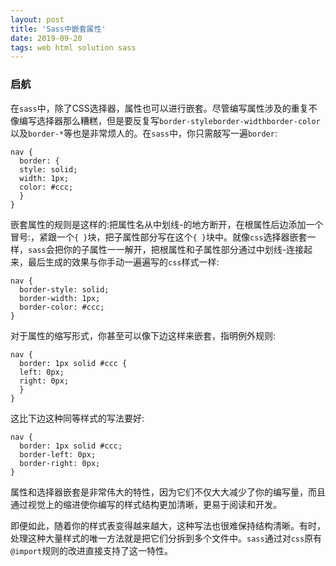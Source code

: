 ```yaml
---
layout: post
title: 'Sass中嵌套属性'
date: 2019-09-20 
tags: web html solution sass
---
```


### 启航

<div class="content-intro view-box "><p></p><p>在<code>sass</code>中，除了CSS选择器，属性也可以进行嵌套。尽管编写属性涉及的重复不像编写选择器那么糟糕，但是要反复写<code>border-style</code><code>border-width</code><code>border-color</code>以及<code>border-*</code>等也是非常烦人的。在<code>sass</code>中，你只需敲写一遍<code>border</code>:</p><pre><a class="code-copy right0" title="复制到剪切板"><i class="icon-copy"></i></a><code class="hljs css"><span><span class="hljs-selector-tag">nav</span></span> {
  <span><span class="hljs-attribute">border</span></span><span>: {
  style: solid;</span>
  <span><span class="hljs-attribute">width</span></span><span>: <span><span class="hljs-number">1px</span></span>;</span>
  <span><span class="hljs-attribute">color</span></span><span>: <span><span class="hljs-number">#ccc</span></span>;</span>
  }
}</code></pre><p>嵌套属性的规则是这样的:把属性名从中划线-的地方断开，在根属性后边添加一个冒号:，紧跟一个<code>{ }</code>块，把子属性部分写在这个<code>{ }</code>块中。就像<code>css</code>选择器嵌套一样，<code>sass</code>会把你的子属性一一解开，把根属性和子属性部分通过中划线-连接起来，最后生成的效果与你手动一遍遍写的<code>css</code>样式一样:</p><pre><a class="code-copy right0" title="复制到剪切板"><i class="icon-copy"></i></a><code class="hljs css"><span><span class="hljs-selector-tag">nav</span></span> <span>{
  <span><span><span class="hljs-attribute">border-style</span></span>:<span> solid</span></span>;
  <span><span><span class="hljs-attribute">border-width</span></span>:<span> <span><span class="hljs-number">1px</span></span></span></span>;
  <span><span><span class="hljs-attribute">border-color</span></span>:<span> <span><span class="hljs-number">#ccc</span></span></span></span>;
<span>}</span></span></code></pre><p>对于属性的缩写形式，你甚至可以像下边这样来嵌套，指明例外规则:</p><pre><a class="code-copy right0" title="复制到剪切板"><i class="icon-copy"></i></a><code class="hljs css"><span><span class="hljs-selector-tag">nav</span></span> {
  <span><span class="hljs-attribute">border</span></span><span>: <span><span class="hljs-number">1px</span></span> solid <span><span class="hljs-number">#ccc</span></span> {
  left: <span><span class="hljs-number">0px</span></span>;</span>
  <span><span class="hljs-attribute">right</span></span><span>: <span><span class="hljs-number">0px</span></span>;</span>
  }
}</code></pre><p>这比下边这种同等样式的写法要好:</p><pre><a class="code-copy right0" title="复制到剪切板"><i class="icon-copy"></i></a><code class="hljs css"><span><span class="hljs-selector-tag">nav</span></span> <span>{
  <span><span><span class="hljs-attribute">border</span></span>:<span> <span><span class="hljs-number">1px</span></span> solid <span><span class="hljs-number">#ccc</span></span></span></span>;
  <span><span><span class="hljs-attribute">border-left</span></span>:<span> <span><span class="hljs-number">0px</span></span></span></span>;
  <span><span><span class="hljs-attribute">border-right</span></span>:<span> <span><span class="hljs-number">0px</span></span></span></span>;
<span>}</span></span></code></pre><p>属性和选择器嵌套是非常伟大的特性，因为它们不仅大大减少了你的编写量，而且通过视觉上的缩进使你编写的样式结构更加清晰，更易于阅读和开发。</p><p>即便如此，随着你的样式表变得越来越大，这种写法也很难保持结构清晰。有时，处理这种大量样式的唯一方法就是把它们分拆到多个文件中。<code>sass</code>通过对<code>css</code>原有<code>@import</code>规则的改进直接支持了这一特性。</p></div>